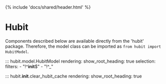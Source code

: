 
{% include 'docs/shared/header.html' %}

# Hubit
Components described below are available directly from the 'hubit' package. 
Therefore, the model class can be imported as `from hubit import HubitModel`.

::: hubit.model.HubitModel
    rendering:
        show_root_heading: true
    selection:
        filters:
            - "!^__init__$" 
            - "!^_" 

::: hubit.__init__.clear_hubit_cache
    rendering:
        show_root_heading: true
